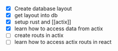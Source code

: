  - [x] Create database layout
 - [x] get layout into db
 - [x] setup rust and [[actix]]
 - [x] learn how to access data from actix
 - [ ] create routs in actix
 - [ ] learn how to access actix routs in react